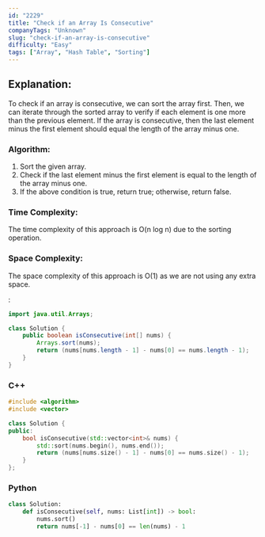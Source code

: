 ```yaml
---
id: "2229"
title: "Check if an Array Is Consecutive"
companyTags: "Unknown"
slug: "check-if-an-array-is-consecutive"
difficulty: "Easy"
tags: ["Array", "Hash Table", "Sorting"]
---
```


## Explanation:

To check if an array is consecutive, we can sort the array first. Then, we can iterate through the sorted array to verify if each element is one more than the previous element. If the array is consecutive, then the last element minus the first element should equal the length of the array minus one.

### Algorithm:
1. Sort the given array.
2. Check if the last element minus the first element is equal to the length of the array minus one.
3. If the above condition is true, return true; otherwise, return false.

### Time Complexity:
The time complexity of this approach is O(n log n) due to the sorting operation.

### Space Complexity:
The space complexity of this approach is O(1) as we are not using any extra space.

:

```java
import java.util.Arrays;

class Solution {
    public boolean isConsecutive(int[] nums) {
        Arrays.sort(nums);
        return (nums[nums.length - 1] - nums[0] == nums.length - 1);
    }
}
```

### C++
```cpp
#include <algorithm>
#include <vector>

class Solution {
public:
    bool isConsecutive(std::vector<int>& nums) {
        std::sort(nums.begin(), nums.end());
        return (nums[nums.size() - 1] - nums[0] == nums.size() - 1);
    }
};
```

### Python
```python
class Solution:
    def isConsecutive(self, nums: List[int]) -> bool:
        nums.sort()
        return nums[-1] - nums[0] == len(nums) - 1
```